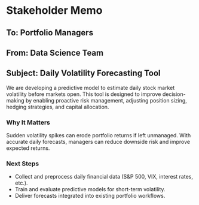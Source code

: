# Stakeholder Memo

## To: Portfolio Managers
## From: Data Science Team
## Subject: Daily Volatility Forecasting Tool

We are developing a predictive model to estimate daily stock market volatility before markets open. 
This tool is designed to improve decision-making by enabling proactive risk management, 
adjusting position sizing, hedging strategies, and capital allocation.

### Why It Matters
Sudden volatility spikes can erode portfolio returns if left unmanaged. 
With accurate daily forecasts, managers can reduce downside risk and improve expected returns.

### Next Steps
- Collect and preprocess daily financial data (S&P 500, VIX, interest rates, etc.).
- Train and evaluate predictive models for short-term volatility.
- Deliver forecasts integrated into existing portfolio workflows.
